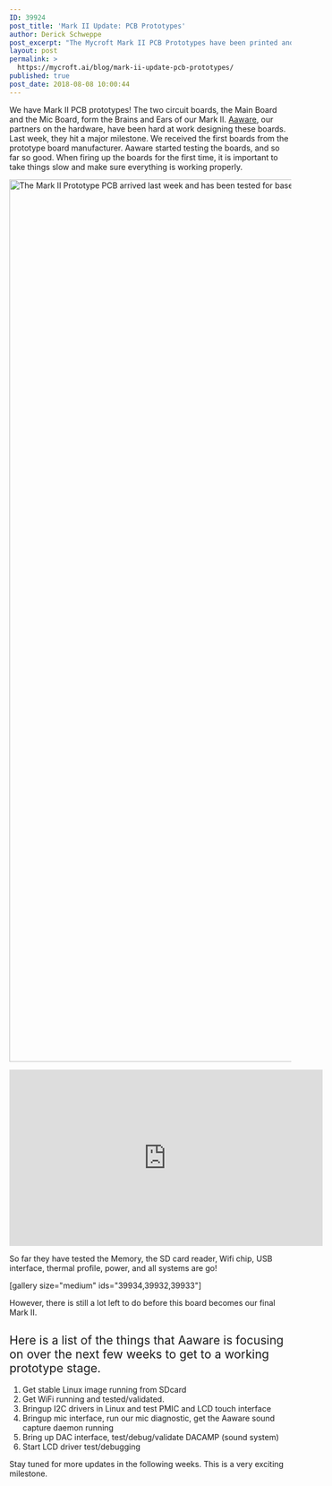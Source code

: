 ```yaml
---
ID: 39924
post_title: 'Mark II Update: PCB Prototypes'
author: Derick Schweppe
post_excerpt: "The Mycroft Mark II PCB Prototypes have been printed and are in our hardware partner's hands for bringup and software testing."
layout: post
permalink: >
  https://mycroft.ai/blog/mark-ii-update-pcb-prototypes/
published: true
post_date: 2018-08-08 10:00:44
---
```

<span style="font-weight: 400;">We have Mark II PCB prototypes! The two circuit boards, the Main Board and the Mic Board, form the Brains and Ears of our Mark II. </span><a href="https://aaware.com/"><span style="font-weight: 400;">Aaware</span></a><span style="font-weight: 400;">, our partners on the hardware, have been hard at work designing these boards. Last week, they hit a major milestone. We received the first boards from the prototype board manufacturer. Aaware started testing the boards, and so far so good. When firing up the boards for the first time, it is important to take things slow and make sure everything is working properly.</span>

<span style="font-weight: 400;"><a href="https://mycroft.ai/wp-content/uploads/2018/08/20180719-mark2-proto-assembled-1.jpg" target="_blank" rel="noopener"><img class="alignnone wp-image-39931 size-full" src="https://mycroft.ai/wp-content/uploads/2018/08/20180719-mark2-proto-assembled-1.jpg" alt="The Mark II Prototype PCB arrived last week and has been tested for base functionality" width="3528" height="1576" /></a></span>

<iframe src="https://www.youtube.com/embed/pCz8eq4ZB_E" width="560" height="315" frameborder="0" allowfullscreen="allowfullscreen"></iframe>

<span style="font-weight: 400;">So far they have tested the Memory, the SD card reader, Wifi chip, USB interface, thermal profile, power, and all systems are go!</span>

[gallery size="medium" ids="39934,39932,39933"]

<span style="font-weight: 400;">However, there is still a lot left to do before this board becomes our final Mark II.</span>
<h2><span style="font-weight: 400;">Here is a list of the things that Aaware is focusing on over the next few weeks to get to a working prototype stage.</span></h2>
<ol>
 	<li><span style="font-weight: 400;"> Get stable Linux image running from SDcard</span></li>
 	<li><span style="font-weight: 400;"> Get WiFi running and tested/validated. </span></li>
 	<li><span style="font-weight: 400;"> Bringup I2C drivers in Linux and test PMIC and LCD touch interface</span></li>
 	<li><span style="font-weight: 400;"> Bringup mic interface, run our mic diagnostic, get the Aaware sound capture daemon running</span></li>
 	<li><span style="font-weight: 400;"> Bring up DAC interface, test/debug/validate DACAMP (sound system)</span></li>
 	<li><span style="font-weight: 400;"> Start LCD driver test/debugging</span></li>
</ol>
<span style="font-weight: 400;">Stay tuned for more updates in the following weeks. This is a very exciting milestone.</span>